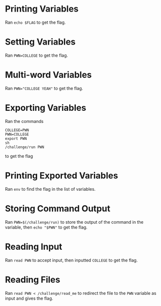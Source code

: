 # Printing Variables
Ran `echo $FLAG` to get the flag.

# Setting Variables
Ran `PWN=COLLEGE` to get the flag.

# Multi-word Variables
Ran `PWN="COLLEGE YEAH"` to get the flag.

# Exporting Variables
Ran the commands
```
COLLEGE=PWN
PWN=COLLEGE
export PWN
sh
/challenge/run PWN
```
to get the flag

# Printing Exported Variables
Ran `env` to find the flag in the list of variables.

# Storing Command Output
Ran `PWN=$(/challenge/run)` to store the output of the command in the variable, then `echo "$PWN"` to get the flag.

# Reading Input
Ran `read PWN` to accept input, then inputted `COLLEGE` to get the flag.

# Reading Files
Ran `read PWN < /challenge/read_me` to redirect the file to the `PWN` variable as input and gives the flag.
